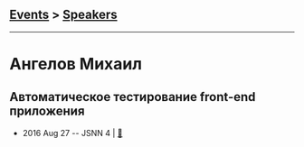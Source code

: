 ## [Events](../README.md) > [Speakers](../speakers.md)
---

# Ангелов Михаил

## Автоматическое тестирование front-end приложения
- 2016 Aug 27 -- JSNN 4  | [:notebook:](https://mikhail-angelov.github.io/presentation-test-front-end/)  
